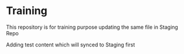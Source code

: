 # Training
This repository is for training purpose
updating the same file in Staging Repo

Adding test content which will synced to Staging first




